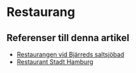 # Restaurang

## Referenser till denna artikel

* [Restaurangen vid Bjärreds saltsjöbad](restaurangen%20vid%20bjärreds%20saltsjöbad)
* [Restaurant Stadt Hamburg](restaurant%20stadt%20hamburg)
